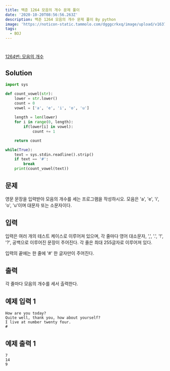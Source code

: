 ```yaml
---
title: 백준 1264 모음의 개수 문제 풀이
date: '2020-10-20T08:56:56.263Z'
description: 백준 1264 모음의 개수 문제 풀이 By python
image: 'https://noticon-static.tammolo.com/dgggcrkxq/image/upload/v1637071227/tlog/cover/boj_aghn0u.png'
tags:
  - BOJ
---
```

# 

[1264번: 모음의 개수](https://www.acmicpc.net/problem/1264)

## Solution

```python
import sys

def count_vowel(str):
    lower = str.lower()
    count = 0
    vowel = ['a', 'e', 'i', 'o', 'u']
    
    length = len(lower)
    for i in range(0, length):
        if(lower[i] in vowel):
            count += 1

    return count

while(True):
    text = sys.stdin.readline().strip()
    if text == '#':
        break
    print(count_vowel(text))
```

## 문제

영문 문장을 입력받아 모음의 개수를 세는 프로그램을 작성하시오. 모음은 'a', 'e', 'i', 'o', 'u'이며 대문자 또는 소문자이다.

## 입력

입력은 여러 개의 테스트 케이스로 이루어져 있으며, 각 줄마다 영어 대소문자, ',', '.', '!', '?', 공백으로 이루어진 문장이 주어진다. 각 줄은 최대 255글자로 이루어져 있다.

입력의 끝에는 한 줄에 '#' 한 글자만이 주어진다.

## 출력

각 줄마다 모음의 개수를 세서 출력한다.

## 예제 입력 1

```
How are you today?
Quite well, thank you, how about yourself?
I live at number twenty four.
#
```

## 예제 출력 1

```
7
14
9
```